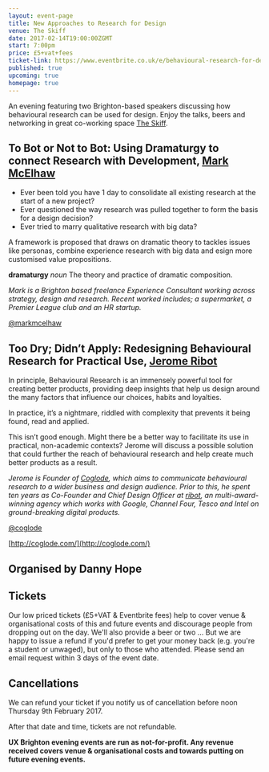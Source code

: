 ```yaml
---
layout: event-page  
title: New Approaches to Research for Design
venue: The Skiff
date: 2017-02-14T19:00:00ZGMT
start: 7:00pm
price: £5+vat+fees
ticket-link: https://www.eventbrite.co.uk/e/behavioural-research-for-design-tickets-31219396054#tickets
published: true
upcoming: true 
homepage: true
---
```

An evening featuring two Brighton-based speakers discussing how behavioural research can be used for design. Enjoy the talks, beers and networking in great co-working space [The Skiff](http://www.theskiff.org/).

## To Bot or Not to Bot: Using Dramaturgy to connect Research with Development, [Mark McElhaw](https://www.linkedin.com/in/mark-mcelhaw-805a92)
* Ever been told you have 1 day to consolidate all existing research at the start of a new project?
* Ever questioned the way research was pulled together to form the basis for a design decision?
* Ever tried to marry qualitative research with big data?

A framework is proposed that draws on dramatic theory to tackles issues like personas, combine experience research with big data and esign more customised value propositions.

**dramaturgy** *noun* The theory and practice of dramatic composition.

*Mark is a Brighton based freelance Experience Consultant working across strategy, design and research. Recent worked includes; a supermarket, a Premier League club and an HR startup.*

[@markmcelhaw](https://twitter.com/markmcelhaw)


## Too Dry; Didn’t Apply: Redesigning Behavioural Research for Practical Use, [Jerome Ribot](https://www.linkedin.com/in/jerome-ribot-6520976)
In principle, Behavioural Research is an immensely powerful tool for creating better products, providing deep insights that help us design around the many factors that influence our choices, habits and loyalties.

In practice, it’s a nightmare, riddled with complexity that prevents it being found, read and applied.

This isn’t good enough. Might there be a better way to facilitate its use in practical, non-academic contexts? Jerome will discuss a possible solution that could further the reach of behavioural research and help create much better products as a result. 

*Jerome is Founder of [Coglode](http://coglode.com/), which aims to communicate behavioural research to a wider business and design audience.  Prior to this, he spent ten years as Co-Founder and Chief Design Officer at [ribot](http://ribot.co.uk/), an multi-award-winning agency which works with Google, Channel Four, Tesco and Intel on ground-breaking digital products.*

[@coglode](https://twitter.com/coglode)

[http://coglode.com/](http://coglode.com/)

## Organised by Danny Hope

## Tickets

Our low priced tickets (£5+VAT & Eventbrite fees) help to cover venue & organisational costs of this and future events and discourage people from dropping out on the day. We'll also provide a beer or two … But we are happy to issue a refund if you'd prefer to get your money back (e.g. you're a student or unwaged), but only to those who attended. Please send an email request within 3 days of the event date.

## Cancellations

We can refund your ticket if you notify us of cancellation before noon Thursday 9th February 2017.

After that date and time, tickets are not refundable.

**UX Brighton evening events are run as not-for-profit. Any revenue received covers venue & organisational costs and towards putting on future evening events.**
